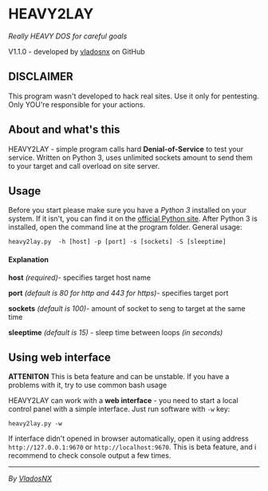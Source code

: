 # HEAVY2LAY
*Really HEAVY DOS for careful goals*

V1.1.0 - developed by [vladosnx](https://github.com/vladosnx) on GitHub

## DISCLAIMER
This program wasn't developed to hack real sites. Use it only for pentesting. Only YOU're responsible for your actions.

## About and what's this
HEAVY2LAY - simple program calls hard **Denial-of-Service** to test your service.
Written on Python 3, uses unlimited sockets amount to send them to your target and call overload on site server.

## Usage
Before you start please make sure you have a *Python 3* installed on your system. If it isn't, you can find it on the [official Python site](https://python.org).
After Python 3 is installed, open the command line at the program folder.
General usage:

`heavy2lay.py  -h [host] -p [port] -s [sockets] -S [sleeptime]`

#### Explanation
**host** *(required)*- specifies target host name

**port** *(default is 80 for http and 443 for https)*- specifies target port

**sockets** *(default is 100)*- amount of socket to seng to target at the same time

**sleeptime** *(default is 15)* - sleep time between loops *(in seconds)*

## Using web interface

**ATTENITON** This is beta feature and can be unstable. If you have a problems with it, try to use common bash usage

HEAVY2LAY can work with a **web interface** - you need to start a local control panel with a simple interface. Just run software with `-w` key:

`heavy2lay.py -w`

If interface didn't opened in browser automatically, open it using address `http://127.0.0.1:9670` or `http://localhost:9670`. This is beta feature, and i recommend to check console output a few times.

---
*By [VladosNX](https://github.com/vladosnx)*
